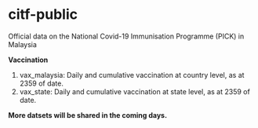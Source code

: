 # citf-public
Official data on the National Covid-​19 Immunisation Programme (PICK) in Malaysia

**Vaccination**
1) vax_malaysia: Daily and cumulative vaccination at country level, as at 2359 of date.
2) vax_state: Daily and cumulative vaccination at state level, as at 2359 of date.

**More datsets will be shared in the coming days.**
